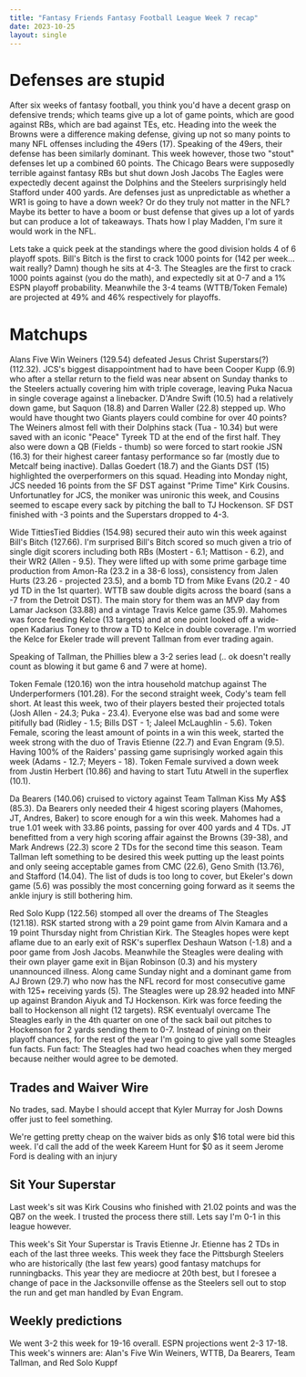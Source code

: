 ```yaml
---
title: "Fantasy Friends Fantasy Football League Week 7 recap"
date: 2023-10-25
layout: single
---
```


# Defenses are stupid

After six weeks of fantasy football, you think you'd have a decent grasp on defensive trends; which teams give up a lot of game points, which are good against RBs, which are bad against TEs, etc. Heading into the week the Browns were a difference making defense, giving up not so many points to many NFL offenses including the 49ers (17). Speaking of the 49ers, their defense has been similarly dominant. This week however, those two "stout" defenses let up a combined 60 points. The Chicago Bears were supposedly terrible against fantasy RBs but shut down Josh Jacobs The Eagles were expectedly decent against the Dolphins and the Steelers surprisingly held Stafford under 400 yards. Are defenses just as unpredictable as whether a WR1 is going to have a down week? Or do they truly not matter in the NFL? Maybe its better to have a boom or bust defense that gives up a lot of yards but can produce a lot of takeaways. Thats how I play Madden, I'm sure it would work in the NFL.

Lets take a quick peek at the standings where the good division holds 4 of 6 playoff spots. Bill's Bitch is the first to crack 1000 points for (142 per week... wait really? Damn) though he sits at 4-3. The Steagles are the first to crack 1000 points against (you do the math), and expectedly sit at 0-7 and a 1% ESPN playoff probability. Meanwhile the 3-4 teams (WTTB/Token Female) are projected at 49% and 46% respectively for playoffs.

# Matchups

Alans Five Win Weiners (129.54) defeated Jesus Christ Superstars(?) (112.32). JCS's biggest disappointment had to have been Cooper Kupp (6.9) who after a stellar return to the field was near absent on Sunday thanks to the Steelers actually covering him with triple coverage, leaving Puka Nacua in single coverage against a linebacker. D'Andre Swift (10.5) had a relatively down game, but Saquon (18.8) and Darren Waller (22.8) stepped up. Who would have thought two Giants players could combine for over 40 points? The Weiners almost fell with their Dolphins stack (Tua - 10.34) but were saved with an iconic "Peace" Tyreek TD at the end of the first half. They also were down a QB (Fields - thumb) so were forced to start rookie JSN (16.3) for their highest career fantasy performance so far (mostly due to Metcalf being inactive). Dallas Goedert (18.7) and the Giants DST (15) highlighted the overperformers on this squad. Heading into Monday night, JCS needed 16 points from the SF DST against "Prime Time" Kirk Cousins. Unfortunatley for JCS, the moniker was unironic this week, and Cousins seemed to escape every sack by pitching the ball to TJ Hockenson. SF DST finished with -3 points and the Superstars dropped to 4-3.

Wide TittiesTied Biddies (154.98) secured their auto win this week against Bill's Bitch (127.66). I'm surprised Bill's Bitch scored so much given a trio of single digit scorers including both RBs (Mostert - 6.1; Mattison - 6.2), and their WR2 (Allen - 9.5). They were lifted up with some prime garbage time production from Amon-Ra (23.2 in a 38-6 loss), consistency from Jalen Hurts (23.26 - projected 23.5), and a bomb TD from Mike Evans (20.2 - 40 yd TD in the 1st quarter). WTTB saw double digits across the board (sans a -7 from the Detroit DST). The main story for them was an MVP day from Lamar Jackson (33.88) and a vintage Travis Kelce game (35.9). Mahomes was force feeding Kelce (13 targets) and at one point looked off a wide-open Kadarius Toney to throw a TD to Kelce in double coverage. I'm worried the Kelce for Ekeler trade will prevent Tallman from ever trading again.

Speaking of Tallman, the Phillies blew a 3-2 series lead (.. ok doesn't really count as blowing it but game 6 and 7 were at home).

Token Female (120.16) won the intra household matchup against The Underperformers (101.28). For the second straight week, Cody's team fell short. At least this week, two of their players bested their projected totals (Josh Allen - 24.3; Puka - 23.4). Everyone else was bad and some were pitifully bad (Ridley - 1.5; Bills DST - 1; Jaleel McLaughlin - 5.6). Token Female, scoring the least amount of points in a win this week, started the week strong with the duo of Travis Etienne (22.7) and Evan Engram (9.5). Having 100% of the Raiders' passing game suprisingly worked again this week (Adams - 12.7; Meyers - 18). Token Female survived a down week from Justin Herbert (10.86) and having to start Tutu Atwell in the superflex (10.1).

Da Bearers (140.06) cruised to victory against Team Tallman Kiss My A$$ (85.3). Da Bearers only needed their 4 higest scoring players (Mahomes, JT, Andres, Baker) to score enough for a win this week. Mahomes had a true 1.01 week with 33.86 points, passing for over 400 yards and 4 TDs. JT benefitted from a very high scoring affair against the Browns (39-38), and Mark Andrews (22.3) score 2 TDs for the second time this season. Team Tallman left something to be desired this week putting up the least points and only seeing acceptable games from CMC (22.6), Geno Smith (13.76), and Stafford (14.04). The list of duds is too long to cover, but Ekeler's down game (5.6) was possibly the most concerning going forward as it seems the ankle injury is still bothering him.

Red Solo Kupp (122.56) stomped all over the dreams of The Steagles (121.18). RSK started strong with a 29 point game from Alvin Kamara and a 19 point Thursday night from Christian Kirk. The Steagles hopes were kept aflame due to an early exit of RSK's superflex Deshaun Watson (-1.8) and a poor game from Josh Jacobs. Meanwhile the Steagles were dealing with their own player game exit in Bijan Robinson (0.3) and his mystery unannounced illness. Along came Sunday night and a dominant game from AJ Brown (29.7) who now has the NFL record for most consecutive game with 125+ receiving yards (5). The Steagles were up 28.92 headed into MNF up against Brandon Aiyuk and TJ Hockenson. Kirk was force feeding the ball to Hockenson all night (12 targets). RSK eventualyl overcame The Steagles early in the 4th quarter on one of the sack bail out pitches to Hockenson for 2 yards sending them to 0-7. Instead of pining on their playoff chances, for the rest of the year I'm going to give yall some Steagles fun facts. Fun fact: The Steagles had two head coaches when they merged because neither would agree to be demoted.


## Trades and Waiver Wire

No trades, sad. Maybe I should accept that Kyler Murray for Josh Downs offer just to feel something.

We're getting pretty cheap on the waiver bids as only $16 total were bid this week. I'd call the add of the week Kareem Hunt for $0 as it seem Jerome Ford is dealing with an injury

## Sit Your Superstar

Last week's sit was Kirk Cousins who finished with 21.02 points and was the QB7 on the week. I trusted the process there still. Lets say I'm 0-1 in this league however.

This week's Sit Your Superstar is Travis Etienne Jr. Etienne has 2 TDs in each of the last three weeks. This week they face the Pittsburgh Steelers who are historically (the last few years) good fantasy matchups for runningbacks. This year they are mediocre at 20th best, but I foresee a change of pace in the Jacksonville offense as the Steelers sell out to stop the run and get man handled by Evan Engram.

## Weekly predictions

We went 3-2 this week for 19-16 overall. ESPN projections  went 2-3 17-18. This week's winners are: Alan's Five Win Weiners, WTTB, Da Bearers, Team Tallman, and Red Solo Kuppf


